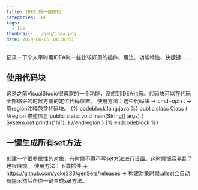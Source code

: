 ```yaml
---
title: IDEA 的一些技巧
categories: IDE
tags:
  - IDE
thumbnail: ../img/idea.png
date: 2019-06-05 10:38:53
---
```


记录一下个人平时用IDEA时一些比较好用的插件、用法、功能特性、快捷键......
<!-- more -->

## 使用代码块
这是之前VisualStudio很喜欢的一个功能，没想到IDEA也有。代码块可以在代码全部缩进的时候方便的定位代码位置。
使用方法：选中代码块 -> cmd+opt+t -> 用region注释包含代码块。
{% codeblock lang:java %}
public class Class {
    //region 描述信息
    public static void main(String[] args) {
        System.out.println("hi");
    }
    //endregion
}
{% endcodeblock %}

## 一键生成所有set方法
创建一个很多属性的对象，有时候不得不写set方法进行设置。这时候很容易乱了也很麻烦。
使用方法：下载插件 -> https://github.com/yoke233/genSets/releases -> 构建对象时候.allset会自动有提示然后帮你一键生成set方法。